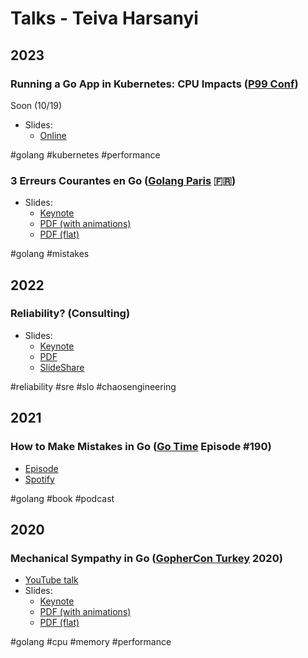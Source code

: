 # Talks - Teiva Harsanyi

## 2023

### Running a Go App in Kubernetes: CPU Impacts ([P99 Conf](https://www.p99conf.io/))

Soon (10/19)

* Slides:
    * [Online](https://docs.google.com/presentation/d/e/2PACX-1vQxrm0UPjpjXx3Xd1VWj3Qej9tlIa35Hd60-x3XmCw5p9_UHgXmYzqRCGxeqXt-TOisCvOU3n1zwiCU/pub?start=false&loop=false&delayms=60000)

#golang #kubernetes #performance

### 3 Erreurs Courantes en Go ([Golang Paris](https://www.meetup.com/fr-FR/golang-paris/) 🇫🇷)

* Slides:
    * [Keynote](3-erreurs-courantes-go.key)
    * [PDF (with animations)](3-erreurs-courantes-go-animations.pdf)
    * [PDF (flat)](3-erreurs-courantes-go-flat.pdf)

#golang #mistakes

## 2022

### Reliability? (Consulting)

* Slides:
    * [Keynote](reliability.key)
    * [PDF](reliability.pdf)
    * [SlideShare](https://www.slideshare.net/TeivaHarsanyi/reliability-251744387)

#reliability #sre #slo #chaosengineering

## 2021

###  How to Make Mistakes in Go ([Go Time](https://changelog.com/gotime) Episode #190)

* [Episode](https://changelog.com/gotime/190)
* [Spotify](https://open.spotify.com/episode/0K1DImrxHCy6E7zVY4AxMZ?si=akroInsPQ1mM5B5V2tHLUw&dl_branch=1)

#golang #book #podcast

## 2020

### Mechanical Sympathy in Go ([GopherCon Turkey](https://gophercon.ist/) 2020)

* [YouTube talk](https://www.youtube.com/watch?v=cetmDfqr2BU)
* Slides:
    * [Keynote](mechanical-sympathy.key)
    * [PDF (with animations)](mechanical-sympathy-animations.pdf)
    * [PDF (flat)](mechanical-sympathy-flat.pdf)

#golang #cpu #memory #performance
